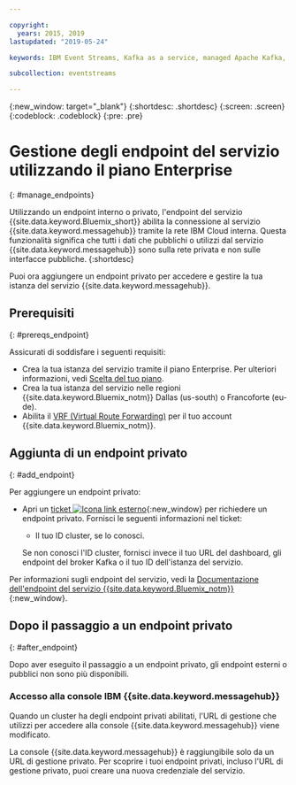 ```yaml
---

copyright:
  years: 2015, 2019
lastupdated: "2019-05-24"

keywords: IBM Event Streams, Kafka as a service, managed Apache Kafka, service endpoints

subcollection: eventstreams

---
```


{:new_window: target="_blank"}
{:shortdesc: .shortdesc}
{:screen: .screen}
{:codeblock: .codeblock}
{:pre: .pre}


# Gestione degli endpoint del servizio utilizzando il piano Enterprise
{: #manage_endpoints}

Utilizzando un endpoint interno o privato, l'endpoint del servizio {{site.data.keyword.Bluemix_short}} abilita la connessione al servizio {{site.data.keyword.messagehub}} tramite la rete IBM Cloud interna. Questa funzionalità significa che tutti i dati che pubblichi o utilizzi dal servizio {{site.data.keyword.messagehub}}
sono sulla rete privata e non sulle interfacce pubbliche.
{:shortdesc}

Puoi ora aggiungere un endpoint privato per accedere e gestire la tua istanza del servizio {{site.data.keyword.messagehub}}.

## Prerequisiti 
{: #prereqs_endpoint}

Assicurati di soddisfare i seguenti requisiti:
- Crea la tua istanza del servizio tramite il piano Enterprise. Per ulteriori informazioni, vedi [Scelta del tuo piano](/docs/services/EventStreams?topic=eventstreams-plan_choose).
- Crea la tua istanza del servizio nelle regioni {{site.data.keyword.Bluemix_notm}} Dallas (us-south) o Francoforte (eu-de).
- Abilita il [VRF (Virtual Route Forwarding)](/docs/infrastructure/direct-link?topic=direct-link-overview-of-virtual-routing-and-forwarding-vrf-on-ibm-cloud#overview-of-virtual-routing-and-forwarding-vrf-on-ibm-cloud) per il tuo account {{site.data.keyword.Bluemix_notm}}.

## Aggiunta di un endpoint privato
{: #add_endpoint}

Per aggiungere un endpoint privato:

* Apri un [ticket ![Icona link esterno](../../icons/launch-glyph.svg "Icona link esterno")](/docs/get-support?topic=get-support-getting-customer-support#using-avatar){:new_window} per richiedere un endpoint privato. Fornisci le seguenti informazioni nel ticket:

    * Il tuo ID cluster, se lo conosci.

    Se non conosci l'ID cluster, fornisci invece il tuo URL del dashboard, gli endpoint del broker Kafka o il tuo ID dell'istanza del servizio.
  

Per informazioni sugli endpoint del servizio, vedi la [Documentazione dell'endpoint del servizio {{site.data.keyword.Bluemix_notm}}](/docs/resources?topic=resources-service-endpoints#about){:new_window}.


## Dopo il passaggio a un endpoint privato
{: #after_endpoint}

Dopo aver eseguito il passaggio a un endpoint privato, gli endpoint esterni o pubblici non sono più disponibili.


### Accesso alla console IBM {{site.data.keyword.messagehub}} 

Quando un cluster ha degli endpoint privati abilitati, l'URL di gestione che utilizzi per accedere alla console {{site.data.keyword.messagehub}} viene modificato.

La console {{site.data.keyword.messagehub}} è raggiungibile solo da un URL di gestione privato. Per scoprire i tuoi endpoint privati, incluso l'URL di gestione privato, puoi creare una nuova credenziale del servizio.

<!--
1. On the service details page, click **Manage endpoints**. You can see the external endpoint assigned to your service instance.
2. Click  **Add internal endpoint**. An internal endpoint is assigned to your service instance.
3. **Optional.** Use the endpoint toggle to enable or disable endpoints as needed.
-->

